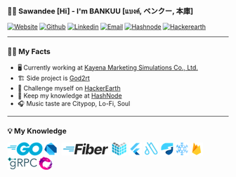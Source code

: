 ### 🙏🏽 Sawandee [Hi] - I'm BANKUU [แบงค์, ベンクー, 本庫]

[![Website](https://img.shields.io/badge/-Website-348422?style=flat-square&amp;labelColor=348422&amp;logoColor=white&amp;logo=googlechrome)](https://bankuu.info) [![Github](https://img.shields.io/badge/-Github-171515?style=flat-square&amp;labelColor=171515&amp;logoColor=white&amp;logo=github)](https://github.com/bankuu) [![Linkedin](https://img.shields.io/badge/-Linkedin-0072b1?style=flat-square&amp;labelColor=0072b1&amp;logoColor=white&amp;logo=linkedin)](https://www.linkedin.com/in/bankuu) [![Email](https://img.shields.io/badge/-Email-720e9e?style=flat-square&amp;labelColor=720e9e&amp;logoColor=white&amp;logo=yahoo)](mailto:ban.kuu@yahoo.com) [![Hashnode](https://img.shields.io/badge/-Hashnode-3662E3?style=flat-square&amp;labelColor=3662E3&amp;logoColor=white&amp;logo=hashnode)](https://god2rt.com) [![Hackerearth](https://img.shields.io/badge/-Hackerearth-333752?style=flat-square&amp;labelColor=333752&amp;logoColor=white&amp;logo=hackerearth)](https://hackerearth.com/@bankuu)

---

### 🙋🏽 My Facts

- 🖥️ Currently working at [Kayena Marketing Simulations Co., Ltd.](https://kayena-simulations.io)
- 🏗️ Side project is [God2rt](https://god2rt.com/project)
- 🗻 Challenge myself on [HackerEarth](https://hackerearth.com/@bankuu)
- 📑 Keep my knowledge at [HashNode](https://god2rt.com)
- 🎧 Music taste are Citypop, Lo-Fi, Soul

---

### 💡 My Knowledge

<img src="packages/bankuu-info-resource/image/skill-golang.png"/> <img src="packages/bankuu-info-resource/image/skill-dart.png"/> <img src="packages/bankuu-info-resource/image/skill-other.png"/> <img src="packages/bankuu-info-resource/image/skill-gofiber.png"/> <img src="packages/bankuu-info-resource/image/skill-echo.png"/> <img src="packages/bankuu-info-resource/image/skill-flutter.png"/> <img src="packages/bankuu-info-resource/image/skill-autoroute.png"/> <img src="packages/bankuu-info-resource/image/skill-riverpod.png"/> <img src="packages/bankuu-info-resource/image/skill-freezed.png"/> <img src="packages/bankuu-info-resource/image/skill-firebase.png"/> <img src="packages/bankuu-info-resource/image/skill-grpc.png"/> <img src="packages/bankuu-info-resource/image/skill-reactivex.png"/>